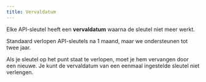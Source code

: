 ```yaml
---
title: Vervaldatum
---
```


Elke API-sleutel heeft een **vervaldatum** waarna de sleutel niet meer werkt.

Standaard verlopen API-sleutels na 1 maand, maar we ondersteunen tot twee jaar.

<Note>
Als je sleutel op het punt staat te verlopen, moet je hem vervangen door een nieuwe. 
Je kunt de vervaldatum van een eenmaal ingestelde sleutel niet verlengen.
</Note>

